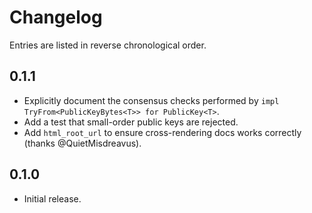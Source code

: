 # Changelog

Entries are listed in reverse chronological order.

## 0.1.1

* Explicitly document the consensus checks performed by
  `impl TryFrom<PublicKeyBytes<T>> for PublicKey<T>`.
* Add a test that small-order public keys are rejected.
* Add `html_root_url` to ensure cross-rendering docs works correctly (thanks
  @QuietMisdreavus).

## 0.1.0

* Initial release.
